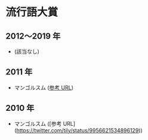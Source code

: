 # 流行語大賞

## 2012〜2019 年

* (該当なし)

## 2011 年

* マンゴルスム ([参考 URL](https://twitter.com/tily/status/152267816094023680))

## 2010 年

* マンゴルスム ([参考 URL] (https://twitter.com/tily/status/9956621534896129))

